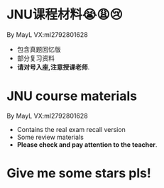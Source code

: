 # JNU课程材料😭😩😢
By MayL
VX:ml2792801628
+ 包含真题回忆版
+ 部分复习资料
+ **请对号入座,注意授课老师**.
# JNU course materials
By MayL
VX:ml2792801628
+ Contains the real exam recall version
+ Some review materials
+ **Please check and pay attention to the teacher**.

# Give me some stars pls!


